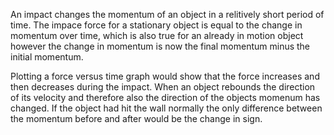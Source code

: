 An impact changes the momentum of an object in a relitively short period of time. The impace force
for a stationary object is equal to the change in momentum over time, which is also true for an 
already in motion object however the change in momentum is now the final momentum minus the initial
momentum.

Plotting a force versus time graph would show that the force increases and then decreases during the
impact. When an object rebounds the direction of its velocity and therefore also the direction of 
the objects momenum has changed. If the object had hit the wall normally the only difference
between the momentum before and after would be the change in sign.